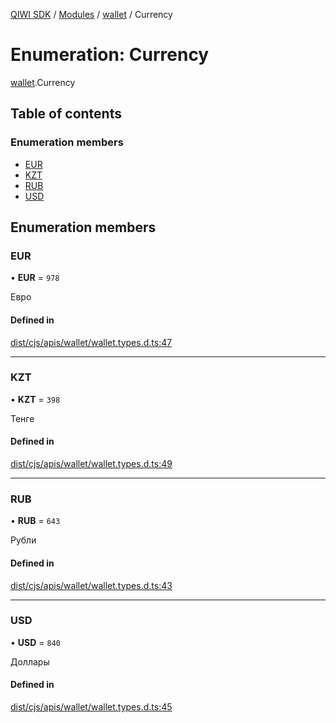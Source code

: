 [QIWI SDK](../README.md) / [Modules](../modules.md) / [wallet](../modules/wallet.md) / Currency

# Enumeration: Currency

[wallet](../modules/wallet.md).Currency

## Table of contents

### Enumeration members

- [EUR](wallet.Currency.md#eur)
- [KZT](wallet.Currency.md#kzt)
- [RUB](wallet.Currency.md#rub)
- [USD](wallet.Currency.md#usd)

## Enumeration members

### EUR

• **EUR** = `978`

Евро

#### Defined in

[dist/cjs/apis/wallet/wallet.types.d.ts:47](https://github.com/AlexXanderGrib/node-qiwi-sdk/blob/26a7b1c/dist/cjs/apis/wallet/wallet.types.d.ts#L47)

___

### KZT

• **KZT** = `398`

Тенге

#### Defined in

[dist/cjs/apis/wallet/wallet.types.d.ts:49](https://github.com/AlexXanderGrib/node-qiwi-sdk/blob/26a7b1c/dist/cjs/apis/wallet/wallet.types.d.ts#L49)

___

### RUB

• **RUB** = `643`

Рубли

#### Defined in

[dist/cjs/apis/wallet/wallet.types.d.ts:43](https://github.com/AlexXanderGrib/node-qiwi-sdk/blob/26a7b1c/dist/cjs/apis/wallet/wallet.types.d.ts#L43)

___

### USD

• **USD** = `840`

Доллары

#### Defined in

[dist/cjs/apis/wallet/wallet.types.d.ts:45](https://github.com/AlexXanderGrib/node-qiwi-sdk/blob/26a7b1c/dist/cjs/apis/wallet/wallet.types.d.ts#L45)
